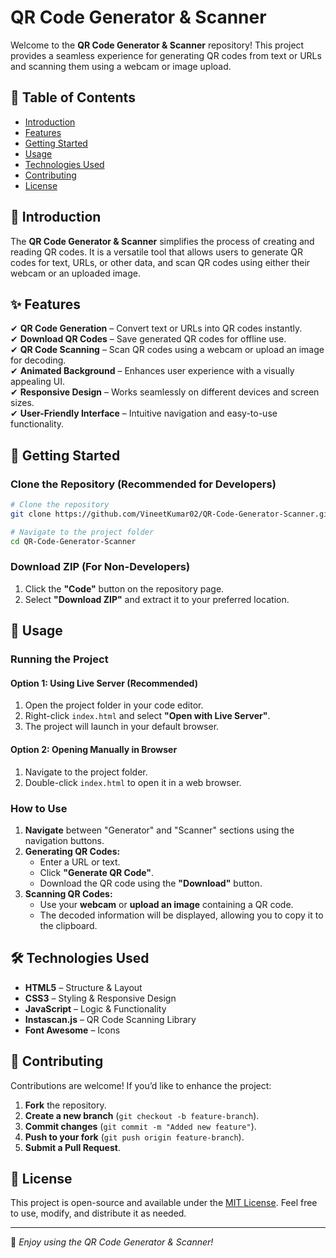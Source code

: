 # QR Code Generator & Scanner

Welcome to the **QR Code Generator & Scanner** repository! This project provides a seamless experience for generating QR codes from text or URLs and scanning them using a webcam or image upload.


## 📜 Table of Contents
- [Introduction](#introduction)
- [Features](#features)
- [Getting Started](#getting-started)
- [Usage](#usage)
- [Technologies Used](#technologies-used)
- [Contributing](#contributing)
- [License](#license)

## 📌 Introduction
The **QR Code Generator & Scanner** simplifies the process of creating and reading QR codes. It is a versatile tool that allows users to generate QR codes for text, URLs, or other data, and scan QR codes using either their webcam or an uploaded image.

## ✨ Features
✔ **QR Code Generation** – Convert text or URLs into QR codes instantly.  
✔ **Download QR Codes** – Save generated QR codes for offline use.  
✔ **QR Code Scanning** – Scan QR codes using a webcam or upload an image for decoding.  
✔ **Animated Background** – Enhances user experience with a visually appealing UI.  
✔ **Responsive Design** – Works seamlessly on different devices and screen sizes.  
✔ **User-Friendly Interface** – Intuitive navigation and easy-to-use functionality.  

## 🚀 Getting Started
### Clone the Repository (Recommended for Developers)
```sh
# Clone the repository
git clone https://github.com/VineetKumar02/QR-Code-Generator-Scanner.git

# Navigate to the project folder
cd QR-Code-Generator-Scanner
```

### Download ZIP (For Non-Developers)
1. Click the **"Code"** button on the repository page.
2. Select **"Download ZIP"** and extract it to your preferred location.

## 🎯 Usage
### Running the Project
#### Option 1: Using Live Server (Recommended)
1. Open the project folder in your code editor.
2. Right-click `index.html` and select **"Open with Live Server"**.
3. The project will launch in your default browser.

#### Option 2: Opening Manually in Browser
1. Navigate to the project folder.
2. Double-click `index.html` to open it in a web browser.

### How to Use
1. **Navigate** between "Generator" and "Scanner" sections using the navigation buttons.
2. **Generating QR Codes:**
   - Enter a URL or text.
   - Click **"Generate QR Code"**.
   - Download the QR code using the **"Download"** button.
3. **Scanning QR Codes:**
   - Use your **webcam** or **upload an image** containing a QR code.
   - The decoded information will be displayed, allowing you to copy it to the clipboard.

## 🛠 Technologies Used
- **HTML5** – Structure & Layout
- **CSS3** – Styling & Responsive Design
- **JavaScript** – Logic & Functionality
- **Instascan.js** – QR Code Scanning Library
- **Font Awesome** – Icons

## 🤝 Contributing
Contributions are welcome! If you’d like to enhance the project:
1. **Fork** the repository.
2. **Create a new branch** (`git checkout -b feature-branch`).
3. **Commit changes** (`git commit -m "Added new feature"`).
4. **Push to your fork** (`git push origin feature-branch`).
5. **Submit a Pull Request**.

## 📜 License
This project is open-source and available under the [MIT License](LICENSE). Feel free to use, modify, and distribute it as needed.

---
🚀 *Enjoy using the QR Code Generator & Scanner!*
